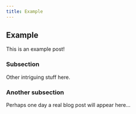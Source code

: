 ```yaml
---
title: Example
---
```


## Example

This is an example post!

### Subsection

Other intriguing stuff here.

### Another subsection

Perhaps one day a real blog post will appear here...
